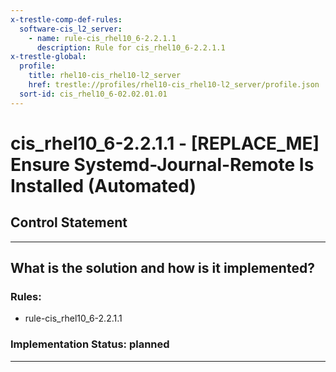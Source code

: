 ```yaml
---
x-trestle-comp-def-rules:
  software-cis_l2_server:
    - name: rule-cis_rhel10_6-2.2.1.1
      description: Rule for cis_rhel10_6-2.2.1.1
x-trestle-global:
  profile:
    title: rhel10-cis_rhel10-l2_server
    href: trestle://profiles/rhel10-cis_rhel10-l2_server/profile.json
  sort-id: cis_rhel10_6-02.02.01.01
---
```


# cis_rhel10_6-2.2.1.1 - \[REPLACE_ME\] Ensure Systemd-Journal-Remote Is Installed (Automated)

## Control Statement

______________________________________________________________________

## What is the solution and how is it implemented?

<!-- For implementation status enter one of: implemented, partial, planned, alternative, not-applicable -->

<!-- Note that the list of rules under ### Rules: is read-only and changes will not be captured after assembly to JSON -->

<!-- Add control implementation description here for control: cis_rhel10_6-2.2.1.1 -->

### Rules:

  - rule-cis_rhel10_6-2.2.1.1

### Implementation Status: planned

______________________________________________________________________
